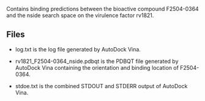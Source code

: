 Contains binding predictions between the bioactive compound F2504-0364 and the nside search space on the virulence factor rv1821.

## Files

- log.txt is the log file generated by AutoDock Vina.

- rv1821_F2504-0364_nside.pdbqt is the PDBQT file generated by AutoDock Vina containing the orientation and binding location of F2504-0364.

- stdoe.txt is the combined STDOUT and STDERR output of AutoDock Vina.

